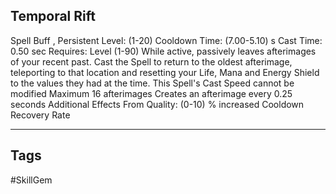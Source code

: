 ## Temporal Rift
Spell
Buff , Persistent
Level: (1-20)
Cooldown Time: (7.00-5.10) s
Cast Time: 0.50 sec
Requires: Level (1-90)
While active, passively leaves afterimages of your recent past. Cast the Spell to return to the oldest afterimage, teleporting to that location and resetting your Life, Mana and Energy Shield to the values they had at the time.
This Spell's Cast Speed cannot be modified
Maximum 16 afterimages
Creates an afterimage every 0.25 seconds
Additional Effects From Quality:
(0-10) % increased Cooldown Recovery Rate

---
## Tags
#SkillGem

